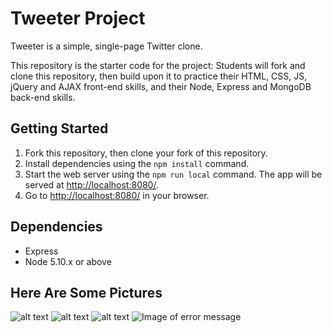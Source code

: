 # Tweeter Project

Tweeter is a simple, single-page Twitter clone.

This repository is the starter code for the project: Students will fork and clone this repository, then build upon it to practice their HTML, CSS, JS, jQuery and AJAX front-end skills, and their Node, Express and MongoDB back-end skills.

## Getting Started

1. Fork this repository, then clone your fork of this repository.
2. Install dependencies using the `npm install` command.
3. Start the web server using the `npm run local` command. The app will be served at <http://localhost:8080/>.
4. Go to <http://localhost:8080/> in your browser.

## Dependencies

- Express
- Node 5.10.x or above

## Here Are Some Pictures

![alt text](https://gyazo.com/8e8df681e6f8e81ef5bd21924aa63013)
![alt text](https://gyazo.com/81e8bad3df5d20f965b2264155234720)
![alt text](https://gyazo.com/3eb36173a4a6ac3d901cae0a2f4843ad)
![Image of error message](https://i.gyazo.com/880b616ae4ebc6c03c1e4cebd9f49763.png)